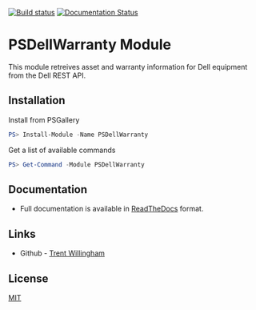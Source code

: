 [![Build status](https://ci.appveyor.com/api/projects/status/3yhhetglsftww55t?svg=true)](https://ci.appveyor.com/project/twillin912/psdellwarranty)
[![Documentation Status](http://readthedocs.org/projects/psdellwarranty/badge/?version=stable)](http://psdellwarranty.readthedocs.io/en/stable/?badge=stable)

# PSDellWarranty Module

This module retreives asset and warranty information for Dell equipment from the Dell REST API.

## Installation

Install from PSGallery

```powershell
PS> Install-Module -Name PSDellWarranty
```

Get a list of available commands

```powershell
PS> Get-Command -Module PSDellWarranty
```

## Documentation

* Full documentation is available in [ReadTheDocs](http://psdellwarranty.readthedocs.io/en/latest/) format.

## Links

- Github - [Trent Willingham](https://github.com/twillin912)


## License

[MIT](LICENSE)

